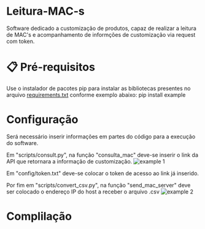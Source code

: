 # Leitura-MAC-s
Software dedicado a customização de produtos, capaz de realizar a leitura de MAC's e acompanhamento de informções de customização via request com token.

# 📋 Pré-requisitos
Use o instalador de pacotes pip para instalar as bibliotecas presentes no arquivo <a href="https://github.com/GabrielMartinsMeira/Software_Customizado/blob/main/">requirements.txt</a> conforme exemplo abaixo:
pip install example

# Configuração
Será necessário inserir informações em partes do código para a execução do software.

Em "scripts/consult.py", na função "consulta_mac" deve-se inserir o link da API que retornara a informação de customização.
![example 1](https://github.com/user-attachments/assets/8934daee-9c12-43b1-96bb-030bd3703972)

Em "config/token.txt" deve-se colocar o token de acesso ao link já inserido.

Por fim em "scripts/convert_csv.py", na função "send_mac_server" deve ser colocado o endereço IP do host a receber o arquivo .csv
![example 2](https://github.com/user-attachments/assets/31315af8-73ae-4640-8675-19e55ac2df86)

# Complilação
